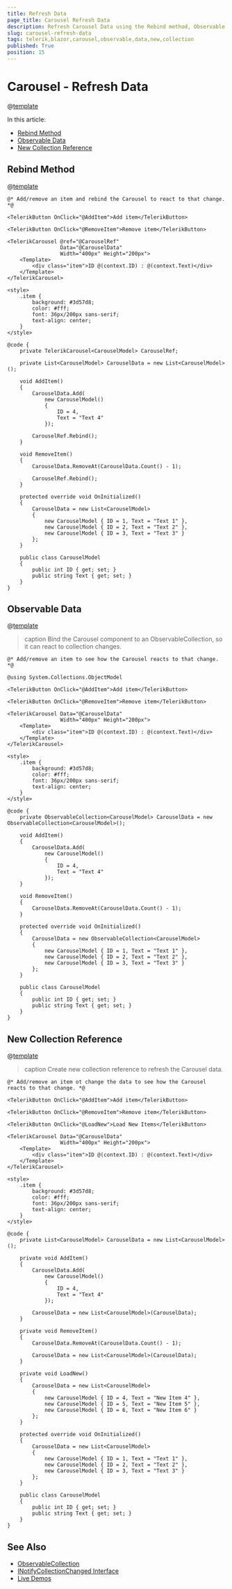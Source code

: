 ```yaml
---
title: Refresh Data
page_title: Carousel Refresh Data
description: Refresh Carousel Data using the Rebind method, Observable Data or creating a new Collection reference.
slug: carousel-refresh-data
tags: telerik,blazor,carousel,observable,data,new,collection
published: True
position: 15
---
```


# Carousel - Refresh Data

@[template](/_contentTemplates/common/observable-data.md#intro)

In this article:
- [Rebind Method](#rebind-method)
- [Observable Data](#observable-data)
- [New Collection Reference](#new-collection-reference)

## Rebind Method

@[template](/_contentTemplates/common/rebind-method.md#intro)

````RAZOR
@* Add/remove an item and rebind the Carousel to react to that change. *@

<TelerikButton OnClick="@AddItem">Add item</TelerikButton>

<TelerikButton OnClick="@RemoveItem">Remove item</TelerikButton>

<TelerikCarousel @ref="@CarouselRef"
                 Data="@CarouselData"
                 Width="400px" Height="200px">
    <Template>
        <div class="item">ID @(context.ID) : @(context.Text)</div>
    </Template>
</TelerikCarousel>

<style>
    .item {
        background: #3d57d8;
        color: #fff;
        font: 36px/200px sans-serif;
        text-align: center;
    }
</style>

@code {
    private TelerikCarousel<CarouselModel> CarouselRef;

    private List<CarouselModel> CarouselData = new List<CarouselModel>();

    void AddItem()
    {
        CarouselData.Add(
            new CarouselModel()
            {
                ID = 4,
                Text = "Text 4"
            });

        CarouselRef.Rebind();
    }

    void RemoveItem()
    {
        CarouselData.RemoveAt(CarouselData.Count() - 1);

        CarouselRef.Rebind();
    }

    protected override void OnInitialized()
    {
        CarouselData = new List<CarouselModel>
        {
            new CarouselModel { ID = 1, Text = "Text 1" },
            new CarouselModel { ID = 2, Text = "Text 2" },
            new CarouselModel { ID = 3, Text = "Text 3" }
        };
    }

    public class CarouselModel
    {
        public int ID { get; set; }
        public string Text { get; set; }
    }
}
````


## Observable Data

@[template](/_contentTemplates/common/observable-data.md#observable-data)

>caption Bind the Carousel component to an ObservableCollection, so it can react to collection changes.

````RAZOR
@* Add/remove an item to see how the Carousel reacts to that change. *@

@using System.Collections.ObjectModel

<TelerikButton OnClick="@AddItem">Add item</TelerikButton>

<TelerikButton OnClick="@RemoveItem">Remove item</TelerikButton>

<TelerikCarousel Data="@CarouselData"
                 Width="400px" Height="200px">
    <Template>
        <div class="item">ID @(context.ID) : @(context.Text)</div>
    </Template>
</TelerikCarousel>

<style>
    .item {
        background: #3d57d8;
        color: #fff;
        font: 36px/200px sans-serif;
        text-align: center;
    }
</style>

@code {
    private ObservableCollection<CarouselModel> CarouselData = new ObservableCollection<CarouselModel>();

    void AddItem()
    {
        CarouselData.Add(
            new CarouselModel()
            {
                ID = 4,
                Text = "Text 4"
            });
    }

    void RemoveItem()
    {
        CarouselData.RemoveAt(CarouselData.Count() - 1);
    }

    protected override void OnInitialized()
    {
        CarouselData = new ObservableCollection<CarouselModel>
        {
            new CarouselModel { ID = 1, Text = "Text 1" },
            new CarouselModel { ID = 2, Text = "Text 2" },
            new CarouselModel { ID = 3, Text = "Text 3" }
        };
    }

    public class CarouselModel
    {
        public int ID { get; set; }
        public string Text { get; set; }
    }
}
````
## New Collection Reference

@[template](/_contentTemplates/common/observable-data.md#refresh-data)

>caption Create new collection reference to refresh the Carousel data.

````RAZOR
@* Add/remove an item ot change the data to see how the Carousel reacts to that change. *@

<TelerikButton OnClick="@AddItem">Add item</TelerikButton>

<TelerikButton OnClick="@RemoveItem">Remove item</TelerikButton>

<TelerikButton OnClick="@LoadNew">Load New Items</TelerikButton>

<TelerikCarousel Data="@CarouselData"
                 Width="400px" Height="200px">
    <Template>
        <div class="item">ID @(context.ID) : @(context.Text)</div>
    </Template>
</TelerikCarousel>

<style>
    .item {
        background: #3d57d8;
        color: #fff;
        font: 36px/200px sans-serif;
        text-align: center;
    }
</style>

@code {
    private List<CarouselModel> CarouselData = new List<CarouselModel>();

    private void AddItem()
    {
        CarouselData.Add(
            new CarouselModel()
            {
                ID = 4,
                Text = "Text 4"
            });

        CarouselData = new List<CarouselModel>(CarouselData);
    }

    private void RemoveItem()
    {
        CarouselData.RemoveAt(CarouselData.Count() - 1);

        CarouselData = new List<CarouselModel>(CarouselData);
    }

    private void LoadNew()
    {
        CarouselData = new List<CarouselModel>
        {
            new CarouselModel { ID = 4, Text = "New Item 4" },
            new CarouselModel { ID = 5, Text = "New Item 5" },
            new CarouselModel { ID = 6, Text = "New Item 6" }
        };
    }

    protected override void OnInitialized()
    {
        CarouselData = new List<CarouselModel>
        {
            new CarouselModel { ID = 1, Text = "Text 1" },
            new CarouselModel { ID = 2, Text = "Text 2" },
            new CarouselModel { ID = 3, Text = "Text 3" }
        };
    }

    public class CarouselModel
    {
        public int ID { get; set; }
        public string Text { get; set; }
    }
}
````

## See Also

  * [ObservableCollection](slug:common-features-observable-data)
  * [INotifyCollectionChanged Interface](https://docs.microsoft.com/en-us/dotnet/api/system.collections.specialized.inotifycollectionchanged?view=netframework-4.8)
  * [Live Demos](https://demos.telerik.com/blazor-ui)
